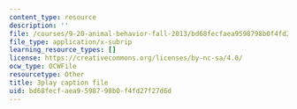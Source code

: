 ```yaml
---
content_type: resource
description: ''
file: /courses/9-20-animal-behavior-fall-2013/bd68fecfaea9598798b0f4fd27f27d6d_472239.vtt
file_type: application/x-subrip
learning_resource_types: []
license: https://creativecommons.org/licenses/by-nc-sa/4.0/
ocw_type: OCWFile
resourcetype: Other
title: 3play caption file
uid: bd68fecf-aea9-5987-98b0-f4fd27f27d6d
---
```

